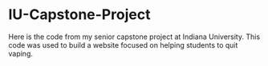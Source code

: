 # IU-Capstone-Project
Here is the code from my senior capstone project at Indiana University.  This code was used to build a website focused on helping students to quit vaping.
